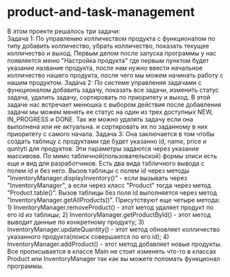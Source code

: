 # product-and-task-management
В этом проекте решалось три задачи:  
Задача 1:
  По управлению колличеством продукта с функционалом по типу добавить колличество, убрать колличество, показать текущее колличество и выход. Первым делом после запуска программы у нас появляется меню "Настройка продукта" где первым пунктом будет указание название продукта, после нам нужно ввести начальное колличество нашего продукта, после чего мы можем начинать работу с нашим продуктом.
Задача 2:
  По системе управления задачами с функционалом добавить задачу, показать все задачи, изменить статус задача, удалить задачу, сортировать по приоритету и выход. В этой задаче нас встречает менюшка с выбором действия после добавления задачи мы можем менять ее статус на один из трех доступных NEW, IN_PROGRESS и DONE. Так же можно удалять задачу если она выполнена или не актуальна. и сортировать их по заданному в них приоритету с самого начала.
Задача 3:
  Она заключается в том чтобы создать таблицу с продуктами где будет указанно id, name, price и quntyti для продуктов. Эти параметры задаются через указание массивовв. По мимо табличной(пользовательской) формы зписи есть еще и вид для разработчиков. Есть два вида табличного вывода с полем id и без него. 
  Вызов таблицы с полем id через методы "InventoryManager.displayInventory()" - если вызывать через "InventoryManager", а если через класс "Product" тогда через метод "Product.table()".
  Вызов таблицы без поля id выполняется через метод "InventoryManager.getAllProducts()".
  Присутствуют еще четыре метода:
    1) InventoryManager.removeProduct() - этот метод удаляет продукт по его id из таблицы;
    2) InventoryManager.getProductById() - этот метод выводит данные по конкретному продукту;
    3) InventoryManager.updateQuantity() - этот метод обновляет колличество указанного продукта(поиск совершается по его id);
    4) InventoryManager.addProduct() - этот метод добавляет новые продукты.
  Все прописывается в классе Main не стоит изменять что-то в классах Product или InventoryManager так как вы можете поломать функционал программы.
